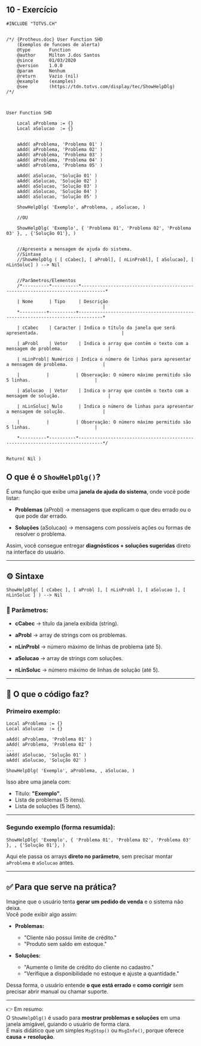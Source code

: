 ## 10 - Exercício
```prw
#INCLUDE "TOTVS.CH"

  
/*/ {Protheus.doc} User Function SHD
    (Exemplos de funcoes de alerta)
    @type       Function
    @author     Milton J.dos Santos
    @since      01/03/2020
    @version    1.0.0
    @param      Nenhum
    @return     Vazio (nil)
    @example    (examples)
    @see        (https://tdn.totvs.com/display/tec/ShowHelpDlg)
/*/

  

User Function SHD

    Local aProblema := {}
    Local aSolucao  := {}


    aAdd( aProblema, 'Problema 01' )
    aAdd( aProblema, 'Problema 02' )
    aAdd( aProblema, 'Problema 03' )
    aAdd( aProblema, 'Problema 04' )
    aAdd( aProblema, 'Problema 05' )
    
    aAdd( aSolucao, 'Solução 01' )
    aAdd( aSolucao, 'Solução 02' )
    aAdd( aSolucao, 'Solução 03' )
    aAdd( aSolucao, 'Solução 04' )
    aAdd( aSolucao, 'Solução 05' )

    ShowHelpDlg( 'Exemplo', aProblema, , aSolucao, )

    //OU

    ShowHelpDlg( 'Exemplo', { 'Problema 01', 'Problema 02', 'Problema 03' }, , {'Solução 01'}, )

  
    //Apresenta a mensagem de ajuda do sistema.
    //Sintaxe
    //ShowHelpDlg ( [ cCabec], [ aProbl], [ nLinProbl], [ aSolucao], [ nLinSoluc] ) --> Nil

  
    //Parâmetros/Elementos
    /*----------*----------*-------------------------------------------------------------------------------*

    | Nome      | Tipo     | Descrição                                                                     |
    *----------+----------+-------------------------------------------------------------------------------*

    | cCabec    | Caracter | Indica o título da janela que será apresentada.                               |

    | aProbl    | Vetor    | Indica o array que contêm o texto com a mensagem de problema.                 |    

    | nLinProbl| Numérico | Indica o número de linhas para apresentar a mensagem de problema.             |

    |          |          | Observação: O número máximo permitido são 5 linhas.                        |

    | aSolucao  | Vetor    | Indica o array que contêm o texto com a mensagem de solução.                  |    

    | nLinSoluc| Nulo      | Indica o número de linhas para apresentar a mensagem de solução.              |

    |          |          | Observação: O número máximo permitido são 5 linhas.                        |

    *----------*----------*-------------------------------------------------------------------------------*/

  
Return( Nil )
```

## O que é o `ShowHelpDlg()`?

É uma função que exibe uma **janela de ajuda do sistema**, onde você pode listar:

- **Problemas** (aProbl) → mensagens que explicam o que deu errado ou o que pode dar errado.
    
- **Soluções** (aSolucao) → mensagens com possíveis ações ou formas de resolver o problema.
    

Assim, você consegue entregar **diagnósticos + soluções sugeridas** direto na interface do usuário.

---

## ⚙️ Sintaxe

`ShowHelpDlg( [ cCabec ], [ aProbl ], [ nLinProbl ], [ aSolucao ], [ nLinSoluc ] ) --> Nil`

### 🔹 Parâmetros:

- **cCabec** → título da janela exibida (string).
    
- **aProbl** → array de strings com os problemas.
    
- **nLinProbl** → número máximo de linhas de problema (até 5).
    
- **aSolucao** → array de strings com soluções.
    
- **nLinSoluc** → número máximo de linhas de solução (até 5).
    

---

## 📌 O que o código faz?

### Primeiro exemplo:
```
Local aProblema := {}
Local aSolucao  := {}

aAdd( aProblema, 'Problema 01' )
aAdd( aProblema, 'Problema 02' )
...
aAdd( aSolucao, 'Solução 01' )
aAdd( aSolucao, 'Solução 02' )

ShowHelpDlg( 'Exemplo', aProblema, , aSolucao, )
```

Isso abre uma janela com:
- Título: **"Exemplo"**.
- Lista de problemas (5 itens).
- Lista de soluções (5 itens).
---

### Segundo exemplo (forma resumida):

`ShowHelpDlg( 'Exemplo', { 'Problema 01', 'Problema 02', 'Problema 03' }, , {'Solução 01'}, )`

Aqui ele passa os arrays **direto no parâmetro**, sem precisar montar `aProblema` e `aSolucao` antes.

---

## ✅ Para que serve na prática?

Imagine que o usuário tenta **gerar um pedido de venda** e o sistema não deixa.  
Você pode exibir algo assim:

- **Problemas:**
    - "Cliente não possui limite de crédito."
    - "Produto sem saldo em estoque."
        
- **Soluções:**
    - "Aumente o limite de crédito do cliente no cadastro."
    - "Verifique a disponibilidade no estoque e ajuste a quantidade."
        

Dessa forma, o usuário entende **o que está errado** e **como corrigir** sem precisar abrir manual ou chamar suporte.

---

👉 Em resumo:  
O `ShowHelpDlg()` é usado para **mostrar problemas e soluções** em uma janela amigável, guiando o usuário de forma clara.  
É mais didático que um simples `MsgStop()` ou `MsgInfo()`, porque oferece **causa + resolução**.